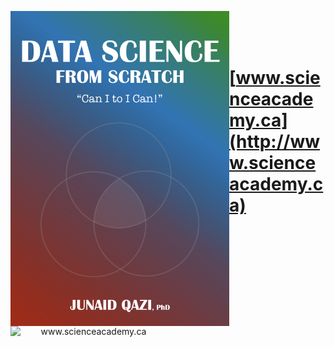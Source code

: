 <a href='http://www.scienceacademy.ca'>
<p align="center">
  <img src="Book_Cover.jpeg" width="350" align="left">
</p>
 </a>
<br><br><br>

# [www.scienceacademy.ca](http://www.scienceacademy.ca)

<p align="center">
  <img src="http://scienceacademy.ca/wp-content/uploads/2018/12/Logo_SA.png" width="250" align="left" title="www.scienceacademy.ca">
</p>
<br><br><br>

